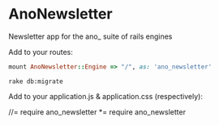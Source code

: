 AnoNewsletter
======
Newsletter app for the ano_ suite of rails engines

Add to your routes:
```ruby
mount AnoNewsletter::Engine => "/", as: 'ano_newsletter'
```

```
rake db:migrate
```

Add to your application.js & application.css (respectively):

//= require ano_newsletter
 *= require ano_newsletter